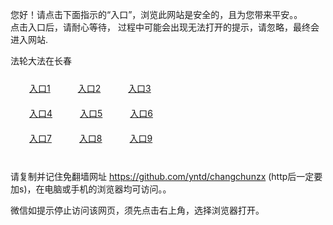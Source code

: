 您好！请点击下面指示的“入口”，浏览此网站是安全的，且为您带来平安。。 <br/>
点击入口后，请耐心等待， 过程中可能会出现无法打开的提示，请忽略，最终会进入网站. </br>

法轮大法在长春<br/>
<div style="padding:10px"><a style="margin:20px" target="_blank" href="https://d2nbkp7ndeu5gw.cloudfront.net/2Qpsp?mnfkazp" id="ccLink1" rel="nofollow">入口1</a> <a target="_blank" style="margin:20px" href="https://d2rdlrqslyy2lo.cloudfront.net/2Qpsp?euwdj" id="ccLink2" rel="nofollow">入口2</a> <a style="margin:20px" target="_blank" href="https://d27u9vip9f9q0c.cloudfront.net/2Qpsp?wnpyj" id="ccLink3" rel="nofollow">入口3</a></div>

<div style="padding:10px" ><a style="margin:20px" target="_blank" href="https://d2nbkp7ndeu5gw.cloudfront.net/2Qpsp?mnfkazp" id="ccLink4" rel="nofollow">入口4</a> <a style="margin:20px" href="https://d2rdlrqslyy2lo.cloudfront.net/2Qpsp?euwdj" target="_blank" id="ccLink5" rel="nofollow">入口5</a> <a style="margin:20px" href="https://d27u9vip9f9q0c.cloudfront.net/2Qpsp?wnpyj" target="_blank" id="ccLink6" rel="nofollow">入口6</a></div>

<div style="padding:10px"><a style="margin:20px" target="_blank" href="https://d2nbkp7ndeu5gw.cloudfront.net/2Qpsp?mnfkazp" id="ccLink7" rel="nofollow">入口7</a> <a style="margin:20px" href="https://d2rdlrqslyy2lo.cloudfront.net/2Qpsp?euwdj" target="_blank" id="ccLink8" rel="nofollow">入口8</a> <a style="margin:20px" target="_blank" href="https://d27u9vip9f9q0c.cloudfront.net/2Qpsp?wnpyj" id="ccLink9" rel="nofollow">入口9</a></div>

<br/>



请复制并记住免翻墙网址 https://github.com/yntd/changchunzx (http后一定要加s)，在电脑或手机的浏览器均可访问。。<br/>

微信如提示停止访问该网页，须先点击右上角，选择浏览器打开。
